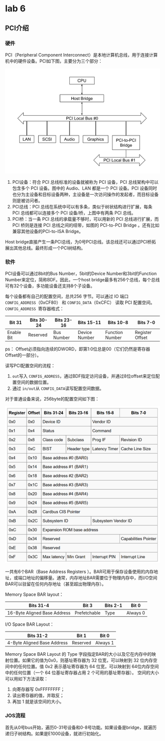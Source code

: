# lab 6

## PCI介绍

### 硬件

PCI（Peripheral Component Interconnect）是本地计算机总线，用于连接计算机中的硬件设备。PCI如下图，主要分为三个部分：

![pci架构](./img/pciArch.png "PCI总线架构")

1. PCI设备：符合 PCI 总线标准的设备就被称为 PCI 设备，PCI 总线架构中可以包含多个 PCI 设备。图中的 Audio、LAN 都是一个 PCI 设备。PCI 设备同时也分为主设备和目标设备两种，主设备是一次访问操作的发起者，而目标设备则是被访问者。
2. PCI总线：PCI 总线在系统中可以有多条，类似于树状结构进行扩展，每条 PCI 总线都可以连接多个 PCI 设备/桥，上图中有两条 PCI 总线。
3. PCI桥：当一条 PCI 总线的承载量不够时，可以用新的 PCI 总线进行扩展，而 PCI 桥则是连接 PCI 总线之间的纽带，如图的 PCI-to-PCI Bridge 。还有比如兼容其他设备的PCI-to-ISA Bridge。

Host bridge直接产生一条PCI总线，为0号PCI总线。该总线还可以通过PCI桥拓展出其他总线。最终形成一个PCI树结构。

### 软件

PCI设备可以通过8bit的Bus Number，5bit的Device Number和3bit的Function Number来定位，简称BDF。因此，一个host bridge最多有256个总线，每个总线可有32个设备，多功能设备还支持8个子设备。

每个设备都有自己的配置空间，总共256 字节。可以通过 IO 端口 `CONFIG_ADDRESS`（0xCF80） 和 `CONFIG_DATA`（0xCFC） 读取 PCI 配置空间。`CONFIG_ADDRESS `寄存器格式：

| Bit 31     | Bits 30-24 | Bits 23-16 | Bits 15-11    | Bits 10-8       | Bits 7-0        |
| ---------- | ---------- | ---------- | ------------- | --------------- | --------------- |
| Enable Bit | Reserved   | Bus Number | Device Number | Function Number | Register Offset |

ps： Offset必须指向连续的DWORD，即第1:0位总是00（它们仍然是寄存器Offset的一部分）。

读写PCI配置空间的流程：

1. `out`写入 `CONFIG_ADDRESS`，通过BDF指定访问设备，并通过8位offset来定位配置空间的数据位置。
2. 通过 `in/out`从 `CONFIG_DATA`读写配置空间数据。

对于普通设备来说，256byte的配置空间如下图：

![PCI配置空间](img/pciConfigSpace.png "PCI配置空间")

一共有6个BAR（Base Address Registers ）。BAR可用于保存设备使用的内存地址，或端口地址的偏移量。通常，内存地址BAR需要位于物理内存中，而I/O空间BAR可以驻留在任何内存地址（甚至超出物理内存）。

Memory Space BAR layout：

| Bits 31-4                    | Bit 3        | Bits 2-1 | Bit 0    |
| ---------------------------- | ------------ | -------- | -------- |
| 16-Byte Aligned Base Address | Prefetchable | Type     | Always 0 |

I/O Space BAR Layout：

| Bits 31-2                   | Bit 1    | Bit 0    |
| --------------------------- | -------- | -------- |
| 4-Byte Aligned Base Address | Reserved | Always 1 |

Memory Space BAR Layout 的 Type 字段指定BAR的大小以及它在内存中的映射位置。如果它的值为0x0，则基址寄存器为 32 位宽，可以映射到 32 位内存空间中的任何位置。值 0x2 表示基址寄存器为 64 位宽，可以映射到 64位内存空间中的任何位置（一个 64 位基址寄存器占用 2 个可用的基址寄存器）。
空间的大小可以用如下方法读取：

1. 向寄存器写 0xFFFFFFFF；
2. 读出寄存器的值，并取反；
3. 再加 1 就是该空间的大小。

### JOS流程

首先从0号bus开始，遍历0-31号设备和0-8号功能。如果设备是bridge，就遍历递归子树结构。如果是E1000设备，就进行初始化。
